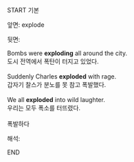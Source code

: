 START
기본

앞면:
explode


뒷면:
<div>Bombs were <b>exploding</b> all around the city. </div><div>도시 전역에서 폭탄이 터지고 있었다.</div><div><br></div><div><div>Suddenly Charles <b>exploded</b> with rage. </div><div>갑자기 찰스가 분노를 못 참고 폭발했다.</div></div><div><br></div><div><div>We all <b>exploded</b> into wild laughter. </div><div>우리는 모두 폭소를 터뜨렸다.</div></div><div><br></div><div>폭발하다</div>


해석:

END